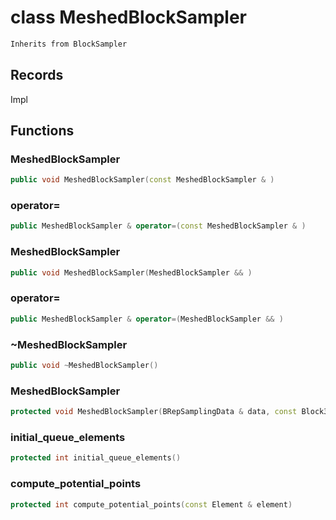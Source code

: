 # class MeshedBlockSampler


```cpp
Inherits from BlockSampler
```



## Records

Impl



## Functions

### MeshedBlockSampler

```cpp
public void MeshedBlockSampler(const MeshedBlockSampler & )
```


### operator=

```cpp
public MeshedBlockSampler & operator=(const MeshedBlockSampler & )
```


### MeshedBlockSampler

```cpp
public void MeshedBlockSampler(MeshedBlockSampler && )
```


### operator=

```cpp
public MeshedBlockSampler & operator=(MeshedBlockSampler && )
```


### ~MeshedBlockSampler

```cpp
public void ~MeshedBlockSampler()
```


### MeshedBlockSampler

```cpp
protected void MeshedBlockSampler(BRepSamplingData & data, const Block3D & block)
```


### initial_queue_elements

```cpp
protected int initial_queue_elements()
```


### compute_potential_points

```cpp
protected int compute_potential_points(const Element & element)
```




